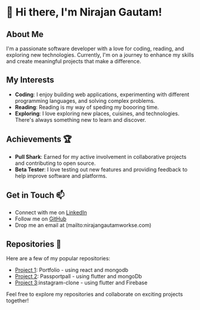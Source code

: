 # 👋 Hi there, I'm Nirajan Gautam!

## About Me

I'm a passionate software developer with a love for coding, reading, and exploring new technologies. Currently, I'm on a journey to enhance my skills and create meaningful projects that make a difference.

## My Interests

- **Coding**: I enjoy building web applications, experimenting with different programming languages, and solving complex problems.
- **Reading**: Reading is my way of speding my boooring time.
- **Exploring**: I love exploring new places, cuisines, and technologies. There's always something new to learn and discover.

## Achievements 🏆

- **Pull Shark**: Earned for my active involvement in collaborative projects and contributing to open source.
- **Beta Tester**: I love testing out new features and providing feedback to help improve software and platforms.

## Get in Touch 📫

- Connect with me on [LinkedIn]([https://www.linkedin.com/in/nirajan-gautam/](https://www.linkedin.com/in/nirajan-gautam-646a39253/))
- Follow me on [GitHub](https://github.com/nirajann)
- Drop me an email at (mailto:nirajangautamworkse.com)

## Repositories 🚀

Here are a few of my popular repositories:

- [Project 1]([link-to-repo](https://github.com/nirajann/Portfolio.git)): Portfolio - using react and mongodb
- [Project 2]([link-to-repo](https://github.com/nirajann/PassportPal.git)): Passportpall - using flutter and mongoDb
- [Project 3]([link-to-repo](https://github.com/nirajann/Instagramflutter-clone.git)):instagram-clone - using flutter and Firebase

Feel free to explore my repositories and collaborate on exciting projects together!
